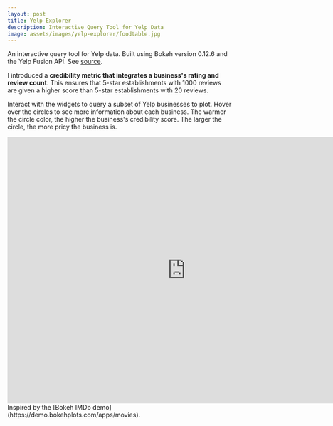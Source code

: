 ```yaml
---
layout: post
title: Yelp Explorer
description: Interactive Query Tool for Yelp Data
image: assets/images/yelp-explorer/foodtable.jpg
---
```

An interactive query tool for Yelp data. Built using Bokeh version 0.12.6 and the Yelp Fusion API. See [source](https://github.com/swetharevanur/dataviz/tree/master/yelp_explorer).

I introduced a **credibility metric that integrates a business's rating and review count**. This ensures that 5-star establishments with 1000 reviews are given a higher score than 5-star establishments with 20 reviews.

Interact with the widgets to query a subset of Yelp businesses to plot. Hover over the circles to see more information about each business. The warmer the circle color, the higher the business's credibility score. The larger the circle, the more pricy the business is.

<iframe src="https://player.vimeo.com/video/227491238" width="800" height="600" frameborder="0" webkitallowfullscreen mozallowfullscreen allowfullscreen></iframe>
<br>
Inspired by the [Bokeh IMDb demo](https://demo.bokehplots.com/apps/movies).

